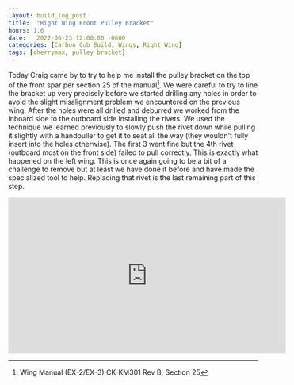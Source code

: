```yaml
---
layout: build_log_post
title:  "Right Wing Front Pulley Bracket"
hours: 1.6
date:   2022-06-23 12:00:00 -0600
categories: [Carbon Cub Build, Wings, Right Wing]
tags: [cherrymax, pulley bracket]
---
```


Today Craig came by to try to help me install the pulley bracket on the top of the front spar per section 25 of the manual[^section-25-ref]. We were careful to try to line the bracket up very precisely before we started drilling any holes in order to avoid the slight misalignment problem we encountered on the previous wing. After the holes were all drilled and deburred we worked from the inboard side to the outboard side installing the rivets. We used the technique we learned previously to slowly push the rivet down while pulling it slightly with a handpuller to get it to seat all the way (they wouldn't fully insert into the holes otherwise). The first 3 went fine but the 4th rivet (outboard most on the front side) failed to pull correctly. This is exactly what happened on the left wing. This is once again going to be a bit of a challenge to remove but at least we have done it before and have made the specialized tool to help. Replacing that rivet is the last remaining part of this step.

<iframe width="560" height="315" src="https://www.youtube.com/embed/XP61g_0WtbI" title="YouTube video player" frameborder="0" allow="accelerometer; autoplay; clipboard-write; encrypted-media; gyroscope; picture-in-picture" allowfullscreen></iframe>

[^section-25-ref]: Wing Manual (EX-2/EX-3) CK-KM301 Rev B, Section 25